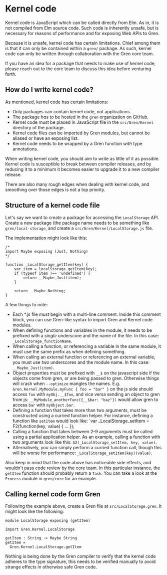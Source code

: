 # Kernel code

Kernel code is JavaScript which can be called directly from Elm. As in, it is not compiled from Elm source code. Such code is inherently unsafe, but is necessary for reasons of performance and for exposing Web APIs to Gren.

Because it is unsafe, kernel code has certain limitations. Chief among them is that it can only be contained within a `gren/` package. As such, kernel code can only be written through collaboration with the Gren core team.

If you have an idea for a package that needs to make use of kernel code, please reach out to the core team to discuss this idea before venturing forth.

## How do I write kernel code?

As mentioned, kernel code has certain limitations:

- Only packages can contain kernel code, not applications.
- The package _has to_ be hosted in the `gren` organization on GitHub.
- Kernel code must be placed in JavaScript file in the `src/Gren/Kernel` directory of the package.
- Kernel code files can be imported by Gren modules, but cannot be aliased or have an exposing list.
- Kernel code needs to be wrapped by a Gren function _with_ type annotations.

When writing kernel code, you should aim to write as little of it as possible. Kernel code is susceptible to break between compiler releases, and by reducing it to a minimum it becomes easier to upgrade it to a new compiler release.

There are also many rough edges when dealing with kernel code, and smoothing over those edges is not a top priority.

## Structure of a kernel code file

Let's say we want to create a package for accessing the `LocalStorage` API. Create a new package (the package name needs to be something like `gren/local-storage`, and create a `src/Gren/Kernel/LocalStorage.js` file.

The implementation might look like this:

```
/*
import Maybe exposing (Just, Nothing)
*/

function _LocalStorage_getItem(key) {
    var item = localStorage.getItem(key);
    if (typeof item !== 'undefined') {
        return __Maybe_Just(item);
    }

    return __Maybe_Nothing;
}
```

A few things to note:

- Each \*.js file _must_ begin with a multi-line comment. Inside this comment block, you can use Gren-like syntax to import Gren and Kernel code modules.
- When defining functions and variables in the module, it needs to be prefixed with a _single_ underscore and the name of the file. In this case: `_LocalStorage_functionName`.
- When calling a function, or referencing a variable in the same module, it must use the same prefix as when defining something.
- When calling an external function or referencing an external variable, you must use _two_ underscores and the module name. In this case: `__Maybe_Just(item)`.
- Object properties must be prefixed with `__$` on the javascript side if the objects come from gren, or are being passed to gren. Otherwise things will crash when `--optimize` mangles the names. E.g. `Gren.Kernel.MyModule.myFunc { foo = "bar" }` on the js side should access `foo` with `myObj.__$foo`, and vice versa sending an object to gren from js: `__MyModule_anotherFunc({__$bar: "baz"})` would allow gren to access `bar` with `myObject.bar`.
- Defining a function that takes more than two arguments, must be constructed using a curried function helper. For instance, defining a function like `setItem` would look like: `var \_LocalStorage_setItem = F2(function(key, value) { ... });
- Calling a function that takes between 2-9 arguments must be called using a partial application helper. As an example, calling a function with two arguments look like this: `A2(_LocalStorage_setItem, key, value)`.
- Alternatively, you can simply perform a curried function call, though this will be worse for performance: `_LocalStorage_setItem(key)(value)`.

Also keep in mind that the code above has noticeable side effects, and wouldn't pass code review by the core team. In this particular instance, the `getItem` function should probably return a `Task`. You can take a look at the `Process` module in `gren/core` for an example.

## Calling kernel code form Gren

Following the example above, create a Gren file at `src/LocalStorage.gren`. It might look like the following:

```
module LocalStorage exposing (getItem)

import Gren.Kernel.LocalStorage

getItem : String -> Maybe String
getItem =
  Gren.Kernel.LocalStorage.getItem
```

Nothing is being done by the Gren compiler to verify that the kernel code adheres to the type signature, this needs to be verified manually to avoid strange effects in otherwise safe Gren code.
